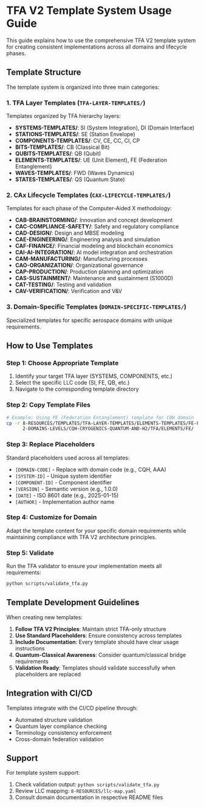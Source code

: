 # TFA V2 Template System Usage Guide

This guide explains how to use the comprehensive TFA V2 template system for creating
consistent implementations across all domains and lifecycle phases.

## Template Structure

The template system is organized into three main categories:

### 1. TFA Layer Templates (`TFA-LAYER-TEMPLATES/`)

Templates organized by TFA hierarchy layers:

- **SYSTEMS-TEMPLATES/**: SI (System Integration), DI (Domain Interface)
- **STATIONS-TEMPLATES/**: SE (Station Envelope)  
- **COMPONENTS-TEMPLATES/**: CV, CE, CC, CI, CP
- **BITS-TEMPLATES/**: CB (Classical Bit)
- **QUBITS-TEMPLATES/**: QB (Qubit)
- **ELEMENTS-TEMPLATES/**: UE (Unit Element), FE (Federation Entanglement)
- **WAVES-TEMPLATES/**: FWD (Waves Dynamics)
- **STATES-TEMPLATES/**: QS (Quantum State)

### 2. CAx Lifecycle Templates (`CAX-LIFECYCLE-TEMPLATES/`)

Templates for each phase of the Computer-Aided X methodology:

- **CAB-BRAINSTORMING/**: Innovation and concept development
- **CAC-COMPLIANCE-SAFETY/**: Safety and regulatory compliance
- **CAD-DESIGN/**: Design and MBSE modeling
- **CAE-ENGINEERING/**: Engineering analysis and simulation
- **CAF-FINANCE/**: Financial modeling and blockchain economics
- **CAI-AI-INTEGRATION/**: AI model integration and orchestration
- **CAM-MANUFACTURING/**: Manufacturing processes
- **CAO-ORGANIZATION/**: Organizational governance
- **CAP-PRODUCTION/**: Production planning and optimization
- **CAS-SUSTAINMENT/**: Maintenance and sustainment (S1000D)
- **CAT-TESTING/**: Testing and validation
- **CAV-VERIFICATION/**: Verification and V&V

### 3. Domain-Specific Templates (`DOMAIN-SPECIFIC-TEMPLATES/`)

Specialized templates for specific aerospace domains with unique requirements.

## How to Use Templates

### Step 1: Choose Appropriate Template

1. Identify your target TFA layer (SYSTEMS, COMPONENTS, etc.)
2. Select the specific LLC code (SI, FE, QB, etc.)
3. Navigate to the corresponding template directory

### Step 2: Copy Template Files

```bash
# Example: Using FE (Federation Entanglement) template for CQH domain
cp -r 8-RESOURCES/TEMPLATES/TFA-LAYER-TEMPLATES/ELEMENTS-TEMPLATES/FE-FEDERATION-ELEMENT/* \
      2-DOMAINS-LEVELS/CQH-CRYOGENICS-QUANTUM-AND-H2/TFA/ELEMENTS/FE/
```

### Step 3: Replace Placeholders

Standard placeholders used across all templates:

- `[DOMAIN-CODE]` - Replace with domain code (e.g., CQH, AAA)
- `[SYSTEM-ID]` - Unique system identifier  
- `[COMPONENT-ID]` - Component identifier
- `[VERSION]` - Semantic version (e.g., 1.0.0)
- `[DATE]` - ISO 8601 date (e.g., 2025-01-15)
- `[AUTHOR]` - Implementation author name

### Step 4: Customize for Domain

Adapt the template content for your specific domain requirements while
maintaining compliance with TFA V2 architecture principles.

### Step 5: Validate

Run the TFA validator to ensure your implementation meets all requirements:

```bash
python scripts/validate_tfa.py
```

## Template Development Guidelines

When creating new templates:

1. **Follow TFA V2 Principles**: Maintain strict TFA-only structure
2. **Use Standard Placeholders**: Ensure consistency across templates
3. **Include Documentation**: Every template should have clear usage instructions
4. **Quantum-Classical Awareness**: Consider quantum/classical bridge requirements
5. **Validation Ready**: Templates should validate successfully when placeholders are replaced

## Integration with CI/CD

Templates integrate with the CI/CD pipeline through:

- Automated structure validation
- Quantum layer compliance checking
- Terminology consistency enforcement
- Cross-domain federation validation

## Support

For template system support:

1. Check validation output: `python scripts/validate_tfa.py`
2. Review LLC mapping: `8-RESOURCES/llc-map.yaml`
3. Consult domain documentation in respective README files
